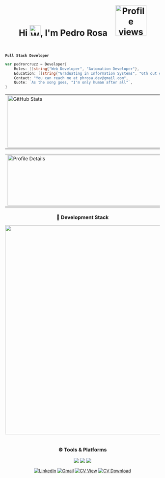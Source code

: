 <!--
<h1 align="center">Hi  <img src="https://raw.githubusercontent.com/Tarikul-Islam-Anik/Animated-Fluent-Emojis/master/Emojis/Hand%20gestures/Waving%20Hand%20Light%20Skin%20Tone.png" alt="Waving Hand Light Skin Tone" width="35" height="35" />, I'm Pedro Rosa</h1>
  <p align="center"> <img  width ="130rem"src="https://komarev.com/ghpvc/?username=pedrorosa-dev&color=lightgrey&style=flat" alt="Profile views" /> </p>
  -->




<h1 align="center">
  Hi  
  <img src="https://raw.githubusercontent.com/Tarikul-Islam-Anik/Animated-Fluent-Emojis/master/Emojis/Hand%20gestures/Waving%20Hand%20Light%20Skin%20Tone.png" 
       alt="Waving Hand Light Skin Tone" width="35" height="35" />, I'm Pedro Rosa  
  &nbsp;&nbsp;
  <img width="100rem" src="https://komarev.com/ghpvc/?username=pedrorosa-dev&color=111111&style=flat-square" alt="Profile views" />
</h1>
<br>

  **`Full Stack Developer`**
  



<!--<p>
  <img src="https://raw.githubusercontent.com/Tarikul-Islam-Anik/Microsoft-Teams-Animated-Emojis/master/Emojis/Food/Hot%20Beverage.png" alt="Hot Beverage" width="23" height="23" />
  <b>About me:</b>
</p>!-->



```go
var pedrorcruzz = Developer{
	Roles: []string{"Web Developer", "Automation Developer"},
	Education: []string{"Graduating in Information Systems", "6th out of 8 semesters"},
	Contact: "You can reach me at phrosa.dev@gmail.com",
	Quote: `As the song goes, "I'm only human after all"`,
}
```
<!--
<p align="center">
  <img height="180" alt="GitHub Stats" src="https://github-readme-stats.vercel.app/api?username=pedrorcruzz&show_icons=true&theme=dark&light&bg_color=0d1117&border_radius=15&border_color=0d1117&include_all_commits=true&count_private=true&rank_icon=github" />
  <img height="180" alt="Most Used Languages" src="https://github-readme-stats.vercel.app/api/top-langs/?username=pedrorcruzz&locale_en&layout=compact&langs_count=6&theme=dark&light&bg_color=0d1117&border_radius=15&border_color=0d1117" />
</p>
-->

<center>
  <table>
    <tr>
        <td> <img height="170rem" width = "500rem" alt="GitHub Stats" src="https://github-readme-stats.vercel.app/api?username=pedrorcruzz&show_icons=true&theme=dark&light&bg_color=0d1117&border_radius=15&border_color=0d1117&include_all_commits=true&count_private=true&rank_icon=github"/></td>
        <td> <img height="170rem" width = "500rem" alt="Most Used Languages" src="https://github-readme-stats.vercel.app/api/top-langs/?username=pedrorcruzz&locale_en&layout=compact&langs_count=6&theme=dark&light&bg_color=0d1117&border_radius=15&border_color=0d1117"/></td>
    </tr>
  </table>
</center>  

<!--
<p align="center">
  <img height="160" src="http://github-profile-summary-cards.vercel.app/api/cards/profile-details?username=pedrorcruzz&theme=github_dark" />
  <img height="160" src="http://github-profile-summary-cards.vercel.app/api/cards/most-commit-language?username=pedrorcruzz&theme=github_dark&exclude=" />
</p>
-->




<center>
  <table>
    <tr>
      <td>
        <img height="165rem" width="750rem" alt="Profile Details" src="http://github-profile-summary-cards.vercel.app/api/cards/profile-details?username=pedrorcruzz&theme=transparent"/>
      </td>
      <td>
        <img height="165rem" width="750rem" alt="Most Commit Language" src="http://github-profile-summary-cards.vercel.app/api/cards/most-commit-language?username=pedrorcruzz&theme=transparent&exclude="/>
      </td>
    </tr>
  </table>
</center>



<!--
<center>
  <table>
    <tr>
      <td>
        <img height="180rem" width="500rem" alt="GitHub Stats"
             src="https://github-readme-stats.vercel.app/api?username=pedrorcruzz&show_icons=true&theme=dark&light&bg_color=0d1117&border_radius=15&border_color=0d1117&include_all_commits=true&count_private=true&rank_icon=github"/>
      </td>
      <td>
        <img height="180rem" width="500rem" alt="Most Used Languages"
             src="https://github-readme-stats.vercel.app/api/top-langs/?username=pedrorcruzz&locale_en&layout=compact&langs_count=10&theme=dark&light&bg_color=0d1117&border_radius=15&border_color=0d1117"/>
      </td>
    </tr>
    <tr>
      <td>
        <img height="220rem" width="500rem" alt="Profile Details"
             src="http://github-profile-summary-cards.vercel.app/api/cards/profile-details?username=pedrorcruzz&theme=github_dark"/>
      </td>
      <td>
        <img height="180rem" width="500rem" alt="Most Commit Language"
             src="http://github-profile-summary-cards.vercel.app/api/cards/most-commit-language?username=pedrorcruzz&theme=github_dark&exclude="/>
      </td>
    </tr>
  </table>
</center>
-->

<div align="center">
  <h3> 📜 Development Stack</h3>
  <a href="https://skillicons.dev">
    <img 
      src="https://skillicons.dev/icons?i=nodejs,typescript,php,python,react,laravel,go,nextjs,tailwindcss,postgresql,mongodb,docker,neovim&perline=19" 
      width="680" 
      height="auto" />
  </a>
  <br><br>
</div>

<h3 align="center">⚙️ Tools & Platforms</h3>
<p align="center">
  <img src="https://img.shields.io/badge/n8n-ef6837?style=for-the-badge&logo=n8n&logoColor=white" />
  <img src="https://img.shields.io/badge/OpenAI-111111?style=for-the-badge&logo=openai&logoColor=white" />
  <img src="https://img.shields.io/badge/hostinger-412991?style=for-the-badge&logo=hostinger&logoColor=white" />
</p>


<div align="center">

[![LinkedIn](https://custom-icon-badges.demolab.com/badge/LinkedIn-0A66C2?logo=linkedin-white&logoColor=fff)](https://www.linkedin.com/in/pedrorcruzz/)
[![Gmail](https://custom-icon-badges.demolab.com/badge/Gmail-EA4335?logo=gmail&logoColor=white&style=flat)](mailto:phrosa.dev@gmail.com)
[![CV View](https://custom-icon-badges.demolab.com/badge/CV_View-444444?logo=read&logoColor=white&style=flat)](./cv-PedroRosa.pdf)
[![CV Download](https://custom-icon-badges.demolab.com/badge/CV_Download-000000?logo=download&logoColor=white&style=flat)](https://raw.githubusercontent.com/pedrorcruzz/pedrorcruzz/main/cv-PedroRosa.pdf)

</div>

<!-- <div align="center"> -->
<!--     <a href="https://www.linkedin.com/in/pedrorcruzz/" target="_blank" style="display: inline-block; margin: 5px;"> -->
<!--         <img src="https://custom-icon-badges.demolab.com/badge/LinkedIn-0A66C2?logo=linkedin-white&logoColor=fff" alt="LinkedIn"> -->
<!--     </a> -->
<!--     <a href="mailto:phrosa.dev@gmail.com" target="_blank" style="display: inline-block; margin: 5px;"> -->
<!--         <img src="https://custom-icon-badges.demolab.com/badge/Gmail-EA4335?logo=gmail&logoColor=white&style=flat" alt="Gmail"> -->
<!--     </a> -->
<!--     <a href="./cv-PedroRosa.pdf" target="_blank" style="display: inline-block; margin: 5px;"> -->
<!--         <img src="https://custom-icon-badges.demolab.com/badge/CV_View-444444?logo=read&logoColor=white&style=flat" alt="CV View"> -->
<!--     </a> -->
<!--     <a href="https://raw.githubusercontent.com/pedrorcruzz/pedrorcruzz/main/cv-PedroRosa.pdf" download style="display: inline-block; margin: 5px;"> -->
<!--         <img src="https://custom-icon-badges.demolab.com/badge/CV_Download-000000?logo=download&logoColor=white&style=flat" alt="CV Download"> -->
<!--     </a> -->
<!-- </div> -->







